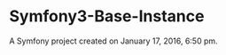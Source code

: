 Symfony3-Base-Instance
======================

A Symfony project created on January 17, 2016, 6:50 pm.
